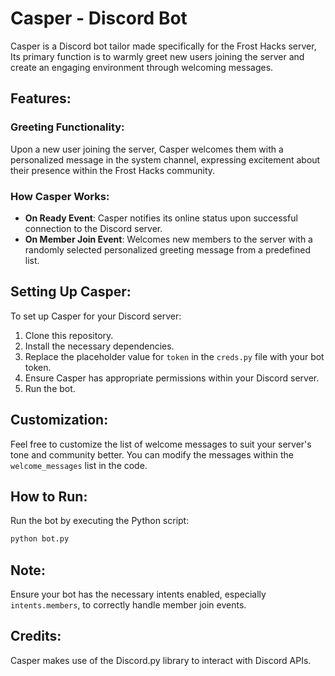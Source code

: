 # Casper - Discord Bot

Casper is a Discord bot tailor made specifically for the Frost Hacks server, Its primary function is to warmly greet new users joining the server and create an engaging environment through welcoming messages.

## Features:

### Greeting Functionality:

Upon a new user joining the server, Casper welcomes them with a personalized message in the system channel, expressing excitement about their presence within the Frost Hacks community.

### How Casper Works:

- **On Ready Event**: Casper notifies its online status upon successful connection to the Discord server.
- **On Member Join Event**: Welcomes new members to the server with a randomly selected personalized greeting message from a predefined list.

## Setting Up Casper:

To set up Casper for your Discord server:

1. Clone this repository.
2. Install the necessary dependencies.
3. Replace the placeholder value for `token` in the `creds.py` file with your bot token.
4. Ensure Casper has appropriate permissions within your Discord server.
5. Run the bot.

## Customization:

Feel free to customize the list of welcome messages to suit your server's tone and community better. You can modify the messages within the `welcome_messages` list in the code.

## How to Run:

Run the bot by executing the Python script:

```bash
python bot.py
```

## Note:

Ensure your bot has the necessary intents enabled, especially `intents.members`, to correctly handle member join events.

## Credits:

Casper makes use of the Discord.py library to interact with Discord APIs.
